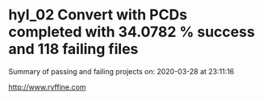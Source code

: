 # hyl_02 Convert with PCDs completed with 34.0782 % success and 118 failing files

Summary of passing and failing projects on: 2020-03-28 at 23:11:16

http://www.ryffine.com
